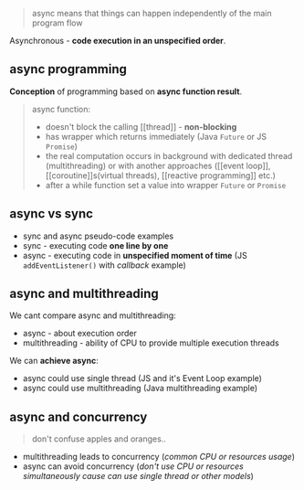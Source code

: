 >async means that things can happen independently of the main program flow

Asynchronous - **code execution in an unspecified order**.

## async programming

**Conception** of programming based on **async function result**.
> async function: 
> - doesn't block the calling [[thread]] - **non-blocking**
> - has wrapper which returns immediately (Java  `Future` or JS `Promise`)
> - the real computation occurs in background with dedicated thread (multithreading) or with another approaches ([[event loop]], [[coroutine]]s(virtual threads), [[reactive programming]] etc.)
> - after a while function set a value into wrapper `Future` or `Promise`
## async vs sync

- sync and async pseudo-code examples
- sync - executing code **one line by one**
- async - executing code in **unspecified moment of time** (JS `addEventListener()` with *callback* example)


## async and multithreading

We cant compare async and multithreading:
- async - about execution order
- multithreading - ability of CPU to provide multiple execution threads

We can **achieve async**:
- async could use single thread (JS and it's Event Loop example)
- async could use multithreading (Java multithreading example)

## async and concurrency

> don't confuse apples and oranges..

- multithreading leads to concurrency (*common CPU or resources usage*)
- async can avoid concurrency (*don't use CPU or resources simultaneously cause can use single thread or other models*)







